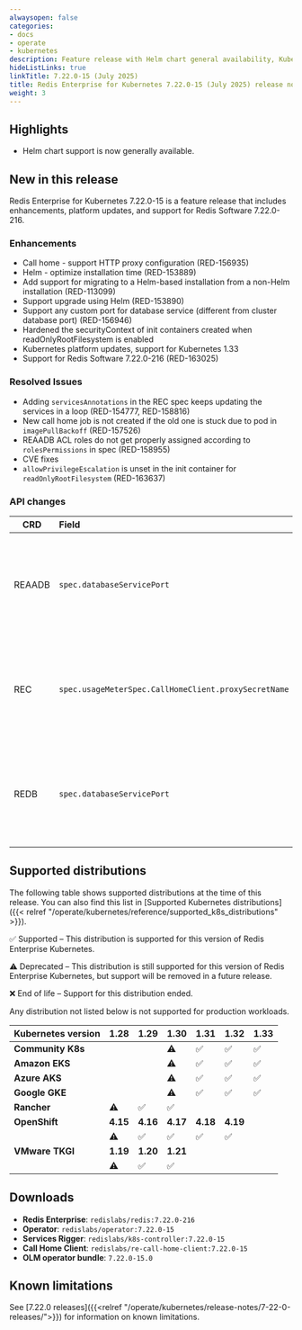 ```yaml
---
alwaysopen: false
categories:
- docs
- operate
- kubernetes
description: Feature release with Helm chart general availability, Kubernetes 1.33 and OpenShift 4.19 support, Redis Software 7.22.0-216 support, and enhancements.
hideListLinks: true
linkTitle: 7.22.0-15 (July 2025)
title: Redis Enterprise for Kubernetes 7.22.0-15 (July 2025) release notes
weight: 3
---
```


## Highlights

* Helm chart support is now generally available.

## New in this release

Redis Enterprise for Kubernetes 7.22.0-15 is a feature release that includes enhancements, platform updates, and support for Redis Software 7.22.0-216.

### Enhancements

* Call home - support HTTP proxy configuration (RED-156935)
* Helm - optimize installation time (RED-153889)
* Add support for migrating to a Helm-based installation from a non-Helm installation (RED-113099)
* Support upgrade using Helm (RED-153890)
* Support any custom port for database service (different from cluster database port) (RED-156946)
* Hardened the securityContext of init containers created when readOnlyRootFilesystem is enabled
* Kubernetes platform updates, support for Kubernetes 1.33
* Support for Redis Software 7.22.0-216 (RED-163025)

### Resolved Issues

* Adding `servicesAnnotations` in the REC spec keeps updating the services in a loop (RED-154777, RED-158816)
* New call home job is not created if the old one is stuck due to pod in `imagePullBackoff` (RED-157526)
* REAADB ACL roles do not get properly assigned according to `rolesPermissions` in spec (RED-158955)
* CVE fixes
* `allowPrivilegeEscalation` is unset in the init container for `readOnlyRootFilesystem` (RED-163637)

### API changes

| CRD | Field | Change | Description |
| ----- | :---- | :---- | :---- |
| REAADB | `spec.databaseServicePort` | Add | A custom port to be exposed by the database services. Can be modified/added/removed after REDB creation. If set, it replaces the default service port (namely, `databasePort` or `defaultRedisPort`). |
| REC | `spec.usageMeterSpec.CallHomeClient.proxySecretName` | Add | If needed, add proxy details in secret. The name of the proxy secret in the secret, can send the following keys: `proxy-url`, `proxy-username`, `proxy-password` (the URL includes the proxy port). |
| REDB | `spec.databaseServicePort` | Add | A custom port to be exposed by the database services. Can be modified/added/removed after REDB creation. If set, it replaces the default service port (namely, `databasePort` or `defaultRedisPort`). |

## Supported distributions

The following table shows supported distributions at the time of this release. You can also find this list in [Supported Kubernetes distributions]({{< relref "/operate/kubernetes/reference/supported_k8s_distributions" >}}).

<span title="Check mark icon">&#x2705;</span> Supported – This distribution is supported for this version of Redis Enterprise Kubernetes.

<span title="Deprecation warning" class="font-serif">:warning:</span> Deprecated – This distribution is still supported for this version of Redis Enterprise Kubernetes, but support will be removed in a future release.

<span title="X icon">&#x274c;</span> End of life – Support for this distribution ended.

Any distribution not listed below is not supported for production workloads.

| Kubernetes version | **1.28** | **1.29** | **1.30** | **1.31** | **1.32** | **1.33** |
|---|---|---|---|---|---|---|
| **Community K8s** |  |  | <span title="Deprecation warning" class="font-serif">:warning:</span> | <span title="Supported">&#x2705;</span> | <span title="Supported">&#x2705;</span> | <span title="Supported">&#x2705;</span> |
| **Amazon EKS** |  |  | <span title="Deprecation warning" class="font-serif">:warning:</span> | <span title="Supported">&#x2705;</span> | <span title="Supported">&#x2705;</span> | <span title="Supported">&#x2705;</span> |
| **Azure AKS** |  |  | <span title="Deprecation warning" class="font-serif">:warning:</span> | <span title="Supported">&#x2705;</span> | <span title="Supported">&#x2705;</span> | <span title="Supported">&#x2705;</span> |
| **Google GKE** |  |  | <span title="Deprecation warning" class="font-serif">:warning:</span> | <span title="Supported">&#x2705;</span> | <span title="Supported">&#x2705;</span> | <span title="Supported">&#x2705;</span> |
| **Rancher** | <span title="Deprecation warning" class="font-serif">:warning:</span> | <span title="Supported">&#x2705;</span> | <span title="Supported">&#x2705;</span> |  |  |  |
| **OpenShift** | **4.15** | **4.16** | **4.17** | **4.18** | **4.19** |  |
|  | <span title="Deprecation warning" class="font-serif">:warning:</span> | <span title="Supported">&#x2705;</span> | <span title="Supported">&#x2705;</span> | <span title="Supported">&#x2705;</span> | <span title="Supported">&#x2705;</span> |  |
| **VMware TKGI** | **1.19** | **1.20** | **1.21** |  |  |  |
|  | <span title="Deprecation warning" class="font-serif">:warning:</span> | <span title="Supported">&#x2705;</span> | <span title="Supported">&#x2705;</span> |  |  |  |

## Downloads

- **Redis Enterprise**: `redislabs/redis:7.22.0-216`
- **Operator**: `redislabs/operator:7.22.0-15`
- **Services Rigger**: `redislabs/k8s-controller:7.22.0-15`
- **Call Home Client**: `redislabs/re-call-home-client:7.22.0-15`
- **OLM operator bundle**: `7.22.0-15.0`

## Known limitations

See [7.22.0 releases]({{<relref "/operate/kubernetes/release-notes/7-22-0-releases/">}}) for information on known limitations.
